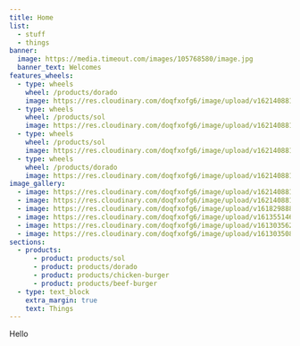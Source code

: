 ```yaml
---
title: Home
list:
  - stuff
  - things
banner:
  image: https://media.timeout.com/images/105768580/image.jpg
  banner_text: Welcomes
features_wheels:
  - type: wheels
    wheel: /products/dorado
    image: https://res.cloudinary.com/doqfxofg6/image/upload/v1621408811/doradohome_el333k.jpg
  - type: wheels
    wheel: /products/sol
    image: https://res.cloudinary.com/doqfxofg6/image/upload/v1621408811/solhome_vozgfh.jpg
  - type: wheels
    wheel: /products/sol
    image: https://res.cloudinary.com/doqfxofg6/image/upload/v1621408811/doradohome_el333k.jpg
  - type: wheels
    wheel: /products/dorado
    image: https://res.cloudinary.com/doqfxofg6/image/upload/v1621408811/solhome_vozgfh.jpg
image_gallery:
  - image: https://res.cloudinary.com/doqfxofg6/image/upload/v1621408811/doradohome_el333k.jpg
  - image: https://res.cloudinary.com/doqfxofg6/image/upload/v1621408811/solhome_vozgfh.jpg
  - image: https://res.cloudinary.com/doqfxofg6/image/upload/v1618298884/pexels-tobias-bj%C3%B8rkli-2387966_1_hdtbjr.jpg
  - image: https://res.cloudinary.com/doqfxofg6/image/upload/v1613551461/pexels-quang-nguyen-vinh-2166711_unxg3w.jpg
  - image: https://res.cloudinary.com/doqfxofg6/image/upload/v1613035620/IMG_9711_cs3amr.jpg
  - image: https://res.cloudinary.com/doqfxofg6/image/upload/v1613035083/sample.jpg
sections:
  - products:
      - product: products/sol
      - product: products/dorado
      - product: products/chicken-burger
      - product: products/beef-burger
  - type: text_block
    extra_margin: true
    text: Things
---
```

Hello